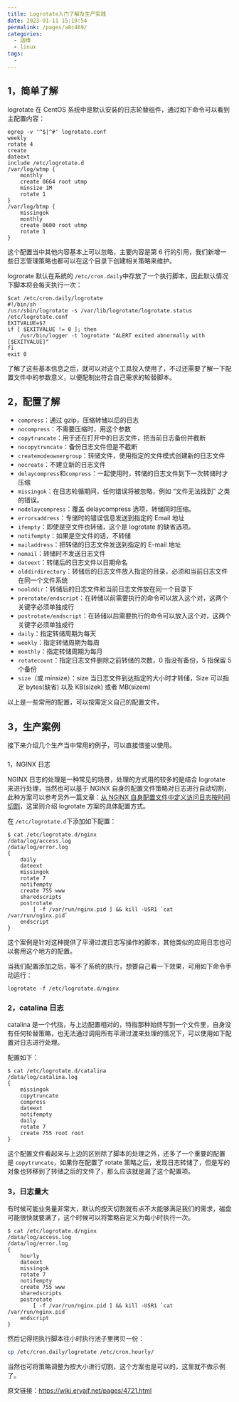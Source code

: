 ```yaml
---
title: Logrotate入门了解及生产实践
date: 2023-01-11 15:19:54
permalink: /pages/a8c469/
categories:
  - 运维
  - linux
tags:
  - 
---
```


## 1，简单了解

logrotate 在 CentOS 系统中是默认安装的日志轮替组件，通过如下命令可以看到主配置内容：

```shell
egrep -v '^$|^#' logrotate.conf
weekly
rotate 4
create
dateext
include /etc/logrotate.d
/var/log/wtmp {
    monthly
    create 0664 root utmp
    minsize 1M
    rotate 1
}
/var/log/btmp {
    missingok
    monthly
    create 0600 root utmp
    rotate 1
}
```

这个配置当中其他内容基本上可以忽略，主要内容是第 6 行的引用，我们新增一些日志管理策略也都可以在这个目录下创建相关策略来维护。

logrorate 默认在系统的 `/etc/cron.daily`中存放了一个执行脚本，因此默认情况下脚本将会每天执行一次：

```shell
$cat /etc/cron.daily/logrotate
#!/bin/sh
/usr/sbin/logrotate -s /var/lib/logrotate/logrotate.status /etc/logrotate.conf
EXITVALUE=$?
if [ $EXITVALUE != 0 ]; then
    /usr/bin/logger -t logrotate "ALERT exited abnormally with [$EXITVALUE]"
fi
exit 0
```

了解了这些基本信息之后，就可以对这个工具投入使用了，不过还需要了解一下配置文件中的参数意义，以便配制出符合自己需求的轮替脚本。

## 2，配置了解

- `compress`：通过 gzip，压缩转储以后的日志
- `nocompress`：不需要压缩时，用这个参数
- `copytruncate`：用于还在打开中的日志文件，把当前日志备份并截断
- `nocopytruncate`：备份日志文件但是不截断
- `createmodeownergroup`：转储文件，使用指定的文件模式创建新的日志文件
- `nocreate`：不建立新的日志文件
- `delaycompress`和`compress`：一起使用时，转储的日志文件到下一次转储时才压缩
- `missingok`：在日志轮循期间，任何错误将被忽略，例如 “文件无法找到” 之类的错误。
- `nodelaycompress`：覆盖 delaycompress 选项，转储同时压缩。
- `errorsaddress`：专储时的错误信息发送到指定的 Email 地址
- `ifempty`：即使是空文件也转储，这个是 logrotate 的缺省选项。
- `notifempty`：如果是空文件的话，不转储
- `mailaddress`：把转储的日志文件发送到指定的 E-mail 地址
- `nomail`：转储时不发送日志文件
- `dateext`：转储后的日志文件以日期命名
- `olddirdirectory`：转储后的日志文件放入指定的目录，必须和当前日志文件在同一个文件系统
- `noolddir`：转储后的日志文件和当前日志文件放在同一个目录下
- `prerotate/endscript`：在转储以前需要执行的命令可以放入这个对，这两个关键字必须单独成行
- `postrotate/endscript`：在转储以后需要执行的命令可以放入这个对，这两个关键字必须单独成行
- `daily`：指定转储周期为每天
- `weekly`：指定转储周期为每周
- `monthly`：指定转储周期为每月
- `rotatecount`：指定日志文件删除之前转储的次数，0 指没有备份，5 指保留 5 个备份
- `size`（或 minsize）：size 当日志文件到达指定的大小时才转储，Size 可以指定 bytes(缺省) 以及 KB(sizek) 或者 MB(sizem)

以上是一些常用的配置，可以按需定义自己的配置文件。

## 3，生产案例

接下来介绍几个生产当中常用的例子，可以直接借鉴以使用。

### 

1，NGINX 日志

NGINX 日志的处理是一种常见的场景，处理的方式用的较多的是结合 logrotate 来进行处理，当然也可以基于 NGINX 自身的配置文件策略对日志进行自动切割，此种方案可以参考另外一篇文章：[从 NGINX 自身配置文件中定义访问日志按时间切割](https://wiki.eryajf.net/pages/3537.html)，这里则介绍 logrotate 方案的具体配置方式。

在 `/etc/logrotate.d`下添加如下配置：

```shell
$ cat /etc/logrotate.d/nginx
/data/log/access.log
/data/log/error.log
{
    daily
    dateext
    missingok
    rotate 7
    notifempty
    create 755 www
    sharedscripts
    postrotate
        [ -f /var/run/nginx.pid ] && kill -USR1 `cat /var/run/nginx.pid`
    endscript
}
```

这个案例是针对这种提供了平滑过渡日志写操作的脚本，其他类似的应用日志也可以套用这个地方的配置。

当我们配置添加之后，等不了系统的执行，想要自己看一下效果，可用如下命令手动运行：

```shell
logrotate -f /etc/logrotate.d/nginx
```

### 2，catalina 日志

catalina 是一个代指，与上边配置相对的，特指那种始终写到一个文件里，自身没有任何轮替策略，也无法通过调用所有平滑过渡来处理的情况下，可以使用如下配置对日志进行处理。

配置如下：

```shell
$ cat /etc/logrotate.d/catalina
/data/log/catalina.log 
{
    missingok
    copytruncate
    compress
    dateext
    notifempty
    daily
    rotate 7
    create 755 root root
}
```

这个配置文件看起来与上边的区别除了脚本的处理之外，还多了一个重要的配置是 `copytruncate`，如果你在配置了 rotate 策略之后，发现日志转储了，但是写的对象也转移到了转储之后的文件了，那么应该就是漏了这个配置项。

### 3，日志量大

有时候可能业务量非常大，默认的按天切割就有点不大能够满足我们的需求，磁盘可能很快就要满了，这个时候可以将策略自定义为每小时执行一次。

```shell
$ cat /etc/logrotate.d/nginx
/data/log/access.log
/data/log/error.log
{
    hourly
    dateext
    missingok
    rotate 7
    notifempty
    create 755 www
    sharedscripts
    postrotate
        [ -f /var/run/nginx.pid ] && kill -USR1 `cat /var/run/nginx.pid`
    endscript
}
```

然后记得把执行脚本往小时执行池子里拷贝一份：

```bash
cp /etc/cron.daily/logrotate /etc/cron.hourly/
```

当然也可将策略调整为按大小进行切割，这个方案也是可以的，这里就不做示例了。

原文链接：https://wiki.eryajf.net/pages/4721.html
